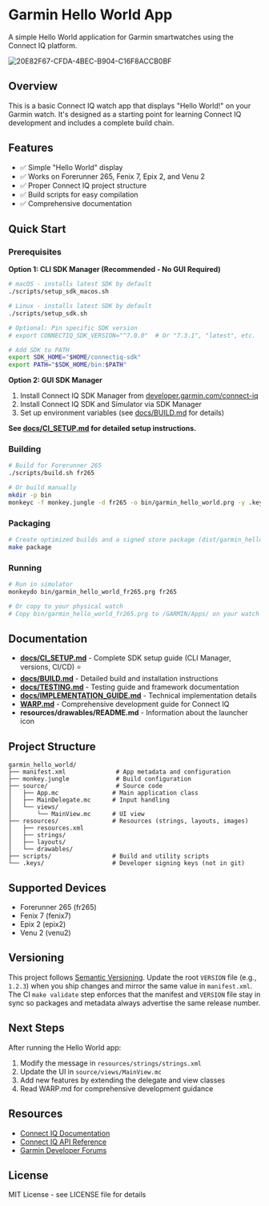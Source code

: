 # Garmin Hello World App

A simple Hello World application for Garmin smartwatches using the Connect IQ platform.

![20E82F67-CFDA-4BEC-B904-C16F8ACCB0BF](https://github.com/user-attachments/assets/71851cea-1c31-49b8-97d1-54f9af331be9)

## Overview

This is a basic Connect IQ watch app that displays "Hello World!" on your Garmin watch. It's designed as a starting point for learning Connect IQ development and includes a complete build chain.

## Features

- ✅ Simple "Hello World" display
- ✅ Works on Forerunner 265, Fenix 7, Epix 2, and Venu 2
- ✅ Proper Connect IQ project structure
- ✅ Build scripts for easy compilation
- ✅ Comprehensive documentation

## Quick Start

### Prerequisites

**Option 1: CLI SDK Manager (Recommended - No GUI Required)**

```bash
# macOS - installs latest SDK by default
./scripts/setup_sdk_macos.sh

# Linux - installs latest SDK by default
./scripts/setup_sdk.sh

# Optional: Pin specific SDK version
# export CONNECTIQ_SDK_VERSION="^7.0.0"  # Or "7.3.1", "latest", etc.

# Add SDK to PATH
export SDK_HOME="$HOME/connectiq-sdk"
export PATH="$SDK_HOME/bin:$PATH"
```

**Option 2: GUI SDK Manager**

1. Install Connect IQ SDK Manager from [developer.garmin.com/connect-iq](https://developer.garmin.com/connect-iq)
2. Install Connect IQ SDK and Simulator via SDK Manager
3. Set up environment variables (see [docs/BUILD.md](docs/BUILD.md) for details)

**See [docs/CI_SETUP.md](docs/CI_SETUP.md) for detailed setup instructions.**

### Building

```bash
# Build for Forerunner 265
./scripts/build.sh fr265

# Or build manually
mkdir -p bin
monkeyc -f monkey.jungle -d fr265 -o bin/garmin_hello_world.prg -y .keys/developer_key.der
```

### Packaging

```bash
# Create optimized builds and a signed store package (dist/garmin_hello_world_1.0.0.iq)
make package
```

### Running

```bash
# Run in simulator
monkeydo bin/garmin_hello_world_fr265.prg fr265

# Or copy to your physical watch
# Copy bin/garmin_hello_world_fr265.prg to /GARMIN/Apps/ on your watch
```

## Documentation

- **[docs/CI_SETUP.md](docs/CI_SETUP.md)** - Complete SDK setup guide (CLI Manager, versions, CI/CD) ⭐
- **[docs/BUILD.md](docs/BUILD.md)** - Detailed build and installation instructions
- **[docs/TESTING.md](docs/TESTING.md)** - Testing guide and framework documentation
- **[docs/IMPLEMENTATION_GUIDE.md](docs/IMPLEMENTATION_GUIDE.md)** - Technical implementation details
- **[WARP.md](WARP.md)** - Comprehensive development guide for Connect IQ
- **resources/drawables/README.md** - Information about the launcher icon

## Project Structure

```
garmin_hello_world/
├── manifest.xml              # App metadata and configuration
├── monkey.jungle             # Build configuration
├── source/                   # Source code
│   ├── App.mc               # Main application class
│   ├── MainDelegate.mc      # Input handling
│   └── views/
│       └── MainView.mc      # UI view
├── resources/               # Resources (strings, layouts, images)
│   ├── resources.xml
│   ├── strings/
│   ├── layouts/
│   └── drawables/
├── scripts/                 # Build and utility scripts
└── .keys/                   # Developer signing keys (not in git)
```

## Supported Devices

- Forerunner 265 (fr265)
- Fenix 7 (fenix7)
- Epix 2 (epix2)
- Venu 2 (venu2)

## Versioning

This project follows [Semantic Versioning](https://semver.org/). Update the root `VERSION` file (e.g., `1.2.3`) when you ship changes and mirror the same value in `manifest.xml`. The CI `make validate` step enforces that the manifest and `VERSION` file stay in sync so packages and metadata always advertise the same release number.

## Next Steps

After running the Hello World app:

1. Modify the message in `resources/strings/strings.xml`
2. Update the UI in `source/views/MainView.mc`
3. Add new features by extending the delegate and view classes
4. Read WARP.md for comprehensive development guidance

## Resources

- [Connect IQ Documentation](https://developer.garmin.com/connect-iq/)
- [Connect IQ API Reference](https://developer.garmin.com/connect-iq/api-docs/)
- [Garmin Developer Forums](https://forums.garmin.com/developer/)

## License

MIT License - see LICENSE file for details
